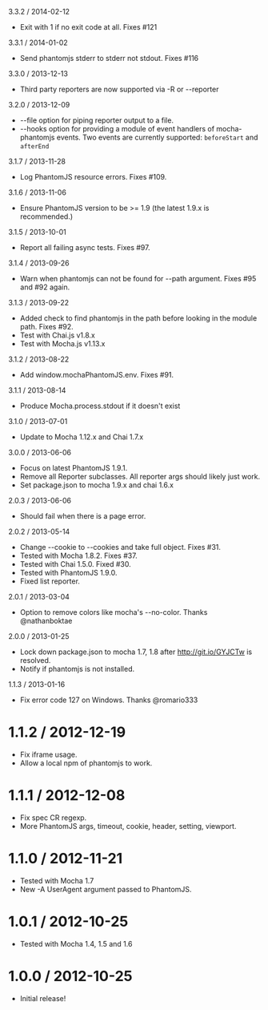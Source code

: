 3.3.2 / 2014-02-12

  * Exit with 1 if no exit code at all. Fixes #121

3.3.1 / 2014-01-02

  * Send phantomjs stderr to stderr not stdout. Fixes #116

3.3.0 / 2013-12-13

  * Third party reporters are now supported via -R or --reporter

3.2.0 / 2013-12-09

  * --file option for piping reporter output to a file.
  * --hooks option for providing a module of event handlers of mocha-phantomjs events. Two events are currently supported: `beforeStart` and `afterEnd`

3.1.7 / 2013-11-28

  * Log PhantomJS resource errors. Fixes #109.

3.1.6 / 2013-11-06

  * Ensure PhantomJS version to be >= 1.9 (the latest 1.9.x is recommended.)

3.1.5 / 2013-10-01

  * Report all failing async tests. Fixes #97.


3.1.4 / 2013-09-26

  * Warn when phantomjs can not be found for --path argument. Fixes #95 and #92 again.

3.1.3 / 2013-09-22

  * Added check to find phantomjs in the path before looking in the module path. Fixes #92.
  * Test with Chai.js v1.8.x
  * Test with Mocha.js v1.13.x


3.1.2 / 2013-08-22

  * Add window.mochaPhantomJS.env. Fixes #91.


3.1.1 / 2013-08-14

  * Produce Mocha.process.stdout if it doesn't exist


3.1.0 / 2013-07-01

  * Update to Mocha 1.12.x and Chai 1.7.x


3.0.0 / 2013-06-06

  * Focus on latest PhantomJS 1.9.1.
  * Remove all Reporter subclasses. All reporter args should likely just work.
  * Set package.json to mocha 1.9.x and chai 1.6.x


2.0.3 / 2013-06-06

  * Should fail when there is a page error.


2.0.2 / 2013-05-14

  * Change --cookie to --cookies and take full object. Fixes #31.
  * Tested with Mocha 1.8.2. Fixes #37.
  * Tested with Chai 1.5.0. Fixed #30.
  * Tested with PhantomJS 1.9.0.
  * Fixed list reporter.


2.0.1 / 2013-03-04

  * Option to remove colors like mocha's --no-color. Thanks @nathanboktae


2.0.0 / 2013-01-25

  * Lock down package.json to mocha 1.7, 1.8 after http://git.io/GYJCTw is resolved.
  * Notify if phantomjs is not installed.


1.1.3 / 2013-01-16

  * Fix error code 127 on Windows. Thanks @romario333


1.1.2 / 2012-12-19
==================

  * Fix iframe usage.
  * Allow a local npm of phantomjs to work.


1.1.1 / 2012-12-08
==================

  * Fix spec CR regexp.
  * More PhantomJS args, timeout, cookie, header, setting, viewport.


1.1.0 / 2012-11-21
==================

  * Tested with Mocha 1.7
  * New -A UserAgent argument passed to PhantomJS.


1.0.1 / 2012-10-25
==================

  * Tested with Mocha 1.4, 1.5 and 1.6


1.0.0 / 2012-10-25
==================

  * Initial release!

